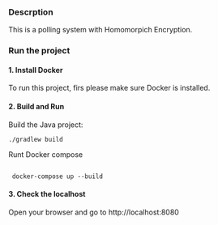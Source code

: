 ### Descrption

This is a polling system with Homomorpich Encryption.

### Run the project

#### 1. Install Docker

To run this project, firs please make sure Docker is installed.

#### 2. Build and Run

Build the Java project:

```shell
./gradlew build  

```

Runt Docker compose

```shell

 docker-compose up --build

```

#### 3. Check the localhost

Open your browser and go to http://localhost:8080

